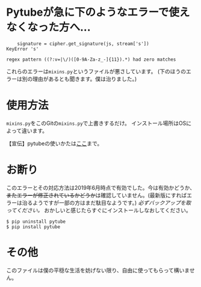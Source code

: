 # Pytubeが急に下のようなエラーで使えなくなった方へ...

```
    signature = cipher.get_signature(js, stream['s'])
KeyError 's'
```

```
regex pattern ((?:v=|\/)([0-9A-Za-z_-]{11}).*) had zero matches
```

これらのエラーは`mixins.py`というファイルが悪さしています。
(下のほうのエラーは別の理由があるとも聞きます。僕は治りました。)

# 使用方法
`mixins.py`をこのGitの``mixins.py``で上書きするだけ。
インストール場所はOSによって違います。

【宣伝】pytubeの使いかたは[ここ](https://qiita.com/Cyber_Hacnosuke/items/d722eae05d6f7c41a9b7)まで。

# お断り
このエラーとその対応方法は2019年6月時点で有効でした。今は有効かどうか、~~またエラーが修正されているかどうか~~は確認していません。(最新版にすればエラーは治るようですが一部の方はまだ駄目なようです。)
*必ずバックアップを取ってください。*
おかしいと感じたらすぐにインストールしなおしてください。

```
$ pip uninstall pytube
$ pip install pytube
```

# その他
このファイルは僕の平穏な生活を妨げない限り、自由に使ってもらって構いません。